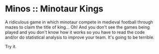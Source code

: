 Minos :: Minotaur Kings
=======================

A ridiculous game in which minotaur compete in medieval football through 
mazes to claim the title of king... Oh! And you don't see the games being 
played and you don't know how it works so you have to read the code and/or 
do statistical analysis to improve your team. It's going to be terrible. 

Try it. 
